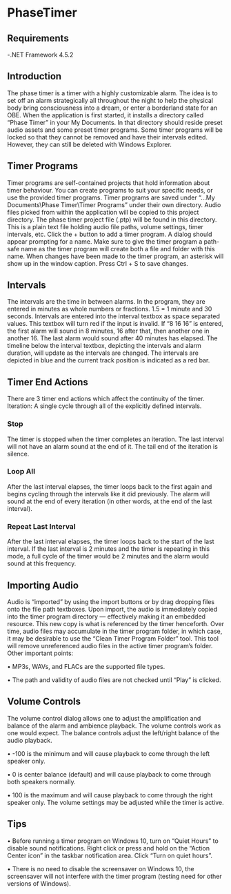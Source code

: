 # PhaseTimer
## Requirements
-.NET Framework 4.5.2

## Introduction
The phase timer is a timer with a highly customizable alarm. The idea is to set off an alarm strategically all throughout the night to help the physical body bring consciousness into a dream, or enter a borderland state for an OBE.
When the application is first started, it installs a directory called “Phase Timer” in your My Documents. In that directory should reside preset audio assets and some preset timer programs. Some timer programs will be locked so that they cannot be removed and have their intervals edited. However, they can still be deleted with Windows Explorer.

## Timer Programs
Timer programs are self-contained projects that hold information about timer behaviour. You can create programs to suit your specific needs, or use the provided timer programs. Timer programs are saved under “…My Documents\Phase Timer\Timer Programs” under their own directory. Audio files picked from within the application will be copied to this project directory. The phase timer project file (.ptp) will be found in this directory. This is a plain text file holding audio file paths, volume settings, timer intervals, etc.
Click the + button to add a timer program. A dialog should appear prompting for a name. Make sure to give the timer program a path-safe name as the timer program will create both a file and folder with this name.
When changes have been made to the timer program, an asterisk will show up in the window caption. Press Ctrl + S to save changes.
 
## Intervals
The intervals are the time in between alarms. In the program, they are entered in minutes as whole numbers or fractions.
1.5 = 1 minute and 30 seconds.
Intervals are entered into the interval textbox as space separated values. This textbox will turn red if the input is invalid. If “8 16 16” is entered, the first alarm will sound in 8 minutes, 16 after that, then another one in another 16. The last alarm would sound after 40 minutes has elapsed.
The timeline below the interval textbox, depicting the intervals and alarm duration, will update as the intervals are changed. The intervals are depicted in blue and the current track position is indicated as a red bar.
 
## Timer End Actions
There are 3 timer end actions which affect the continuity of the timer.
Iteration: A single cycle through all of the explicitly defined intervals.
### Stop
The timer is stopped when the timer completes an iteration. The last interval will not have an alarm sound at the end of it. The tail end of the iteration is silence.
### Loop All
After the last interval elapses, the timer loops back to the first again and begins cycling through the intervals like it did previously. The alarm will sound at the end of every iteration (in other words, at the end of the last interval).
### Repeat Last Interval
After the last interval elapses, the timer loops back to the start of the last interval. If the last interval is 2 minutes and the timer is repeating in this mode, a full cycle of the timer would be 2 minutes and the alarm would sound at this frequency.
 
## Importing Audio
Audio is “imported” by using the import buttons or by drag dropping files onto the file path textboxes. Upon import, the audio is immediately copied into the timer program directory — effectively making it an embedded resource. This new copy is what is referenced by the timer henceforth. Over time, audio files may accumulate in the timer program folder, in which case, it may be desirable to use the “Clean Timer Program Folder” tool. This tool will remove unreferenced audio files in the active timer program’s folder.
Other important points:

•	MP3s, WAVs, and FLACs are the supported file types.

•	The path and validity of audio files are not checked until “Play” is clicked.
 
## Volume Controls
The volume control dialog allows one to adjust the amplification and balance of the alarm and ambience playback. The volume controls work as one would expect. The balance controls adjust the left/right balance of the audio playback.

•	-100 is the minimum and will cause playback to come through the left speaker only.

•	0 is center balance (default) and will cause playback to come through both speakers normally.

•	100 is the maximum and will cause playback to come through the right speaker only.
The volume settings may be adjusted while the timer is active.
 
## Tips
•	Before running a timer program on Windows 10, turn on “Quiet Hours” to disable sound notifications. Right click or press and hold on the “Action Center icon” in the taskbar notification area. Click “Turn on quiet hours”.

•	There is no need to disable the screensaver on Windows 10, the screensaver will not interfere with the timer program (testing need for other versions of Windows).

